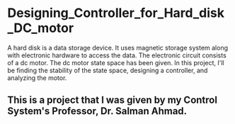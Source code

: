 # Designing_Controller_for_Hard_disk_DC_motor
A hard disk is a data storage device. It uses magnetic storage system along with electronic hardware to access the data. The electronic circuit consists of a dc motor. The dc motor state space has been given. In this project, I'll be finding the stability of the state space, designing a controller, and analyzing the motor. 


## This is a project that I was given by my Control System's Professor, Dr. Salman Ahmad. 

